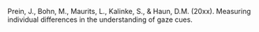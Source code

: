 Prein, J., Bohn, M., Maurits, L., Kalinke, S., & Haun, D.M. (20xx). Measuring individual differences in the understanding of gaze cues.
